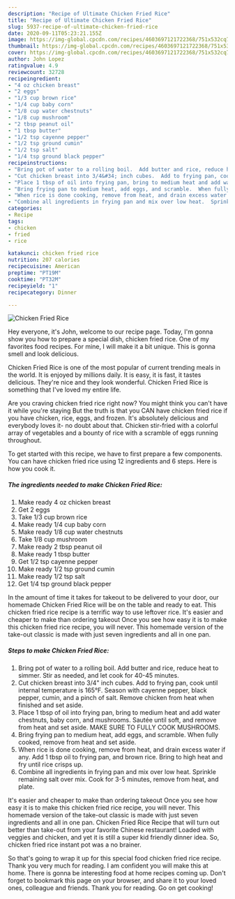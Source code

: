 ```yaml
---
description: "Recipe of Ultimate Chicken Fried Rice"
title: "Recipe of Ultimate Chicken Fried Rice"
slug: 5937-recipe-of-ultimate-chicken-fried-rice
date: 2020-09-11T05:23:21.155Z
image: https://img-global.cpcdn.com/recipes/4603697121722368/751x532cq70/chicken-fried-rice-recipe-main-photo.jpg
thumbnail: https://img-global.cpcdn.com/recipes/4603697121722368/751x532cq70/chicken-fried-rice-recipe-main-photo.jpg
cover: https://img-global.cpcdn.com/recipes/4603697121722368/751x532cq70/chicken-fried-rice-recipe-main-photo.jpg
author: John Lopez
ratingvalue: 4.9
reviewcount: 32728
recipeingredient:
- "4 oz chicken breast"
- "2 eggs"
- "1/3 cup brown rice"
- "1/4 cup baby corn"
- "1/8 cup water chestnuts"
- "1/8 cup mushroom"
- "2 tbsp peanut oil"
- "1 tbsp butter"
- "1/2 tsp cayenne pepper"
- "1/2 tsp ground cumin"
- "1/2 tsp salt"
- "1/4 tsp ground black pepper"
recipeinstructions:
- "Bring pot of water to a rolling boil.  Add butter and rice, reduce heat to simmer.  Stir as needed, and let cook for 40-45 minutes."
- "Cut chicken breast into 3/4&#34; inch cubes.  Add to frying pan, cook until internal temperature is 165°F.  Season with cayenne pepper, black pepper, cumin, and a pinch of salt.  Remove chicken from heat when finished and set aside."
- "Place 1 tbsp of oil into frying pan, bring to medium heat and add water chestnuts, baby corn, and mushrooms.  Sautée until soft, and remove from heat and set aside.  MAKE SURE TO FULLY COOK MUSHROOMS."
- "Bring frying pan to medium heat, add eggs, and scramble.  When fully cooked, remove from heat and set aside."
- "When rice is done cooking, remove from heat, and drain excess water if any.  Add 1 tbsp oil to frying pan, and brown rice.  Bring to high heat and fry until rice crisps up."
- "Combine all ingredients in frying pan and mix over low heat.  Sprinkle remaining salt over mix.  Cook for 3-5 minutes, remove from heat, and plate."
categories:
- Recipe
tags:
- chicken
- fried
- rice

katakunci: chicken fried rice 
nutrition: 207 calories
recipecuisine: American
preptime: "PT19M"
cooktime: "PT32M"
recipeyield: "1"
recipecategory: Dinner

---
```



![Chicken Fried Rice](https://img-global.cpcdn.com/recipes/4603697121722368/751x532cq70/chicken-fried-rice-recipe-main-photo.jpg)

Hey everyone, it's John, welcome to our recipe page. Today, I'm gonna show you how to prepare a special dish, chicken fried rice. One of my favorites food recipes. For mine, I will make it a bit unique. This is gonna smell and look delicious.

Chicken Fried Rice is one of the most popular of current trending meals in the world. It is enjoyed by millions daily. It is easy, it is fast, it tastes delicious. They're nice and they look wonderful. Chicken Fried Rice is something that I've loved my entire life.

Are you craving chicken fried rice right now? You might think you can&#39;t have it while you&#39;re staying But the truth is that you CAN have chicken fried rice if you have chicken, rice, eggs, and frozen. It&#39;s absolutely delicious and everybody loves it- no doubt about that. Chicken stir-fried with a colorful array of vegetables and a bounty of rice with a scramble of eggs running throughout.


To get started with this recipe, we have to first prepare a few components. You can have chicken fried rice using 12 ingredients and 6 steps. Here is how you cook it.

<!--inarticleads1-->

##### The ingredients needed to make Chicken Fried Rice:

1. Make ready 4 oz chicken breast
1. Get 2 eggs
1. Take 1/3 cup brown rice
1. Make ready 1/4 cup baby corn
1. Make ready 1/8 cup water chestnuts
1. Take 1/8 cup mushroom
1. Make ready 2 tbsp peanut oil
1. Make ready 1 tbsp butter
1. Get 1/2 tsp cayenne pepper
1. Make ready 1/2 tsp ground cumin
1. Make ready 1/2 tsp salt
1. Get 1/4 tsp ground black pepper


In the amount of time it takes for takeout to be delivered to your door, our homemade Chicken Fried Rice will be on the table and ready to eat. This chicken fried rice recipe is a terrific way to use leftover rice. It&#39;s easier and cheaper to make than ordering takeout Once you see how easy it is to make this chicken fried rice recipe, you will never. This homemade version of the take-out classic is made with just seven ingredients and all in one pan. 

<!--inarticleads2-->

##### Steps to make Chicken Fried Rice:

1. Bring pot of water to a rolling boil.  Add butter and rice, reduce heat to simmer.  Stir as needed, and let cook for 40-45 minutes.
1. Cut chicken breast into 3/4&#34; inch cubes.  Add to frying pan, cook until internal temperature is 165°F.  Season with cayenne pepper, black pepper, cumin, and a pinch of salt.  Remove chicken from heat when finished and set aside.
1. Place 1 tbsp of oil into frying pan, bring to medium heat and add water chestnuts, baby corn, and mushrooms.  Sautée until soft, and remove from heat and set aside.  MAKE SURE TO FULLY COOK MUSHROOMS.
1. Bring frying pan to medium heat, add eggs, and scramble.  When fully cooked, remove from heat and set aside.
1. When rice is done cooking, remove from heat, and drain excess water if any.  Add 1 tbsp oil to frying pan, and brown rice.  Bring to high heat and fry until rice crisps up.
1. Combine all ingredients in frying pan and mix over low heat.  Sprinkle remaining salt over mix.  Cook for 3-5 minutes, remove from heat, and plate.


It&#39;s easier and cheaper to make than ordering takeout Once you see how easy it is to make this chicken fried rice recipe, you will never. This homemade version of the take-out classic is made with just seven ingredients and all in one pan. Chicken Fried Rice Recipe that will turn out better than take-out from your favorite Chinese restaurant! Loaded with veggies and chicken, and yet it is still a super kid friendly dinner idea. So, chicken fried rice instant pot was a no brainer. 

So that's going to wrap it up for this special food chicken fried rice recipe. Thank you very much for reading. I am confident you will make this at home. There is gonna be interesting food at home recipes coming up. Don't forget to bookmark this page on your browser, and share it to your loved ones, colleague and friends. Thank you for reading. Go on get cooking!
